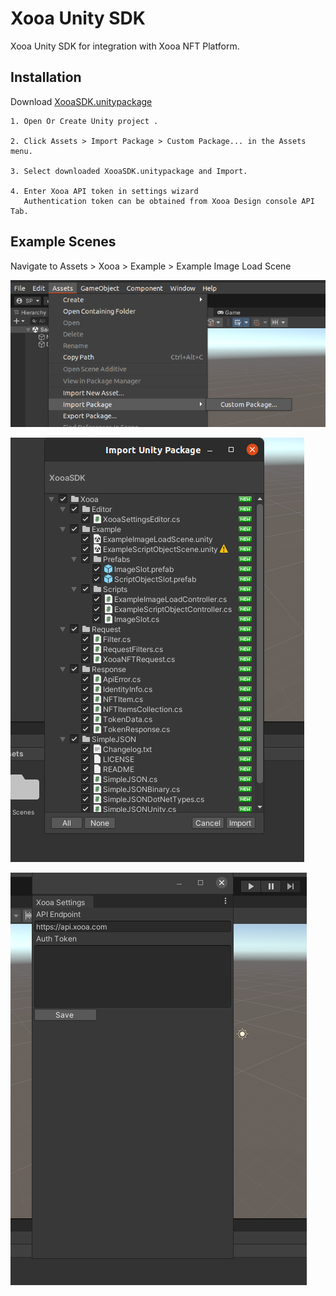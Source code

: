 
# Xooa Unity SDK

Xooa Unity SDK for integration with Xooa NFT Platform.




## Installation

Download [XooaSDK.unitypackage](./XooaSDK.unitypackage)

    1. Open Or Create Unity project .

    2. Click Assets > Import Package > Custom Package... in the Assets menu.

    3. Select downloaded XooaSDK.unitypackage and Import.

    4. Enter Xooa API token in settings wizard
       Authentication token can be obtained from Xooa Design console API Tab.


## Example Scenes

Navigate to Assets > Xooa > Example > Example Image Load Scene


![Screenshot1](./Screenshots/Screenshot1.png)

![Screenshot2](./Screenshots/Screenshot2.png)

![Screenshot3](./Screenshots/Screenshot3.png)

